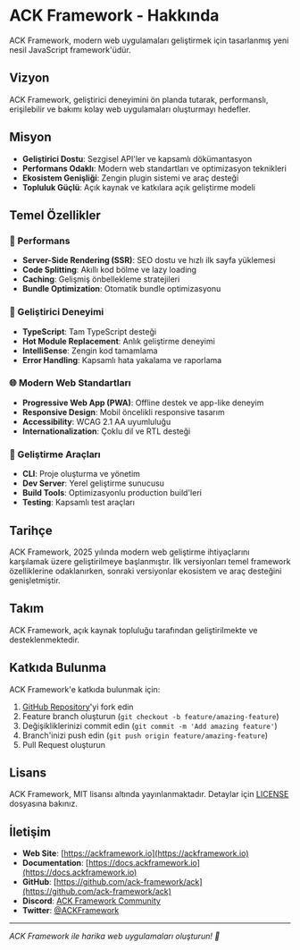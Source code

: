 # ACK Framework - Hakkında

ACK Framework, modern web uygulamaları geliştirmek için tasarlanmış yeni nesil JavaScript framework'üdür.

## Vizyon

ACK Framework, geliştirici deneyimini ön planda tutarak, performanslı, erişilebilir ve bakımı kolay web uygulamaları oluşturmayı hedefler.

## Misyon

- **Geliştirici Dostu**: Sezgisel API'ler ve kapsamlı dökümantasyon
- **Performans Odaklı**: Modern web standartları ve optimizasyon teknikleri
- **Ekosistem Genişliği**: Zengin plugin sistemi ve araç desteği
- **Topluluk Güçlü**: Açık kaynak ve katkılara açık geliştirme modeli

## Temel Özellikler

### 🚀 Performans
- **Server-Side Rendering (SSR)**: SEO dostu ve hızlı ilk sayfa yüklemesi
- **Code Splitting**: Akıllı kod bölme ve lazy loading
- **Caching**: Gelişmiş önbellekleme stratejileri
- **Bundle Optimization**: Otomatik bundle optimizasyonu

### 🧩 Geliştirici Deneyimi
- **TypeScript**: Tam TypeScript desteği
- **Hot Module Replacement**: Anlık geliştirme deneyimi
- **IntelliSense**: Zengin kod tamamlama
- **Error Handling**: Kapsamlı hata yakalama ve raporlama

### 🌐 Modern Web Standartları
- **Progressive Web App (PWA)**: Offline destek ve app-like deneyim
- **Responsive Design**: Mobil öncelikli responsive tasarım
- **Accessibility**: WCAG 2.1 AA uyumluluğu
- **Internationalization**: Çoklu dil ve RTL desteği

### 🔧 Geliştirme Araçları
- **CLI**: Proje oluşturma ve yönetim
- **Dev Server**: Yerel geliştirme sunucusu
- **Build Tools**: Optimizasyonlu production build'leri
- **Testing**: Kapsamlı test araçları

## Tarihçe

ACK Framework, 2025 yılında modern web geliştirme ihtiyaçlarını karşılamak üzere geliştirilmeye başlanmıştır. İlk versiyonları temel framework özelliklerine odaklanırken, sonraki versiyonlar ekosistem ve araç desteğini genişletmiştir.

## Takım

ACK Framework, açık kaynak topluluğu tarafından geliştirilmekte ve desteklenmektedir.

## Katkıda Bulunma

ACK Framework'e katkıda bulunmak için:

1. [GitHub Repository](https://github.com/ack-framework/ack)'yi fork edin
2. Feature branch oluşturun (`git checkout -b feature/amazing-feature`)
3. Değişikliklerinizi commit edin (`git commit -m 'Add amazing feature'`)
4. Branch'inizi push edin (`git push origin feature/amazing-feature`)
5. Pull Request oluşturun

## Lisans

ACK Framework, MIT lisansı altında yayınlanmaktadır. Detaylar için [LICENSE](../LICENSE) dosyasına bakınız.

## İletişim

- **Web Site**: [https://ackframework.io](https://ackframework.io)
- **Documentation**: [https://docs.ackframework.io](https://docs.ackframework.io)
- **GitHub**: [https://github.com/ack-framework/ack](https://github.com/ack-framework/ack)
- **Discord**: [ACK Framework Community](https://discord.gg/ack-framework)
- **Twitter**: [@ACKFramework](https://twitter.com/ACKFramework)

---

*ACK Framework ile harika web uygulamaları oluşturun! 🚀*

